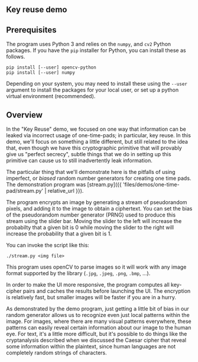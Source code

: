 ## Key reuse demo

## Prerequisites

The program uses Python 3 and relies on the `numpy`, and `cv2` Python
packages. If you have the `pip` installer for Python, you can install
these as follows. 

```
pip install [--user] opencv-python
pip install [--user] numpy
```

Depending on your system, you may need to
install these using the `--user` argument to install the packages for
your local user, or set up a python virtual environment (recommended).  

## Overview


In the "Key Reuse" demo, we focused on one way that information can be
leaked via incorrect usage of one-time-pads; in particular, key
reuse. In this demo, we'll focus on something a little different, but
still related to the idea that, even though we have this cryptographic
primitive that will provably give us "perfect secrecy", subtle things
that we do in setting up this primitive can cause us to still
inadvertently leak information.

The particular thing that we'll demonstrate here is the pitfalls of using imperfect, or _biased_ random number generators for creating one time pads. The demonstration program was [stream.py]({{ 'files/demos/one-time-pad/stream.py' | relative_url }}).

The program encrypts an image by generating a stream of pseudorandom pixels, and adding it to the image to obtain a ciphertext. You can set the bias of the pseudorandom number generator (PRNG) used to produce this stream using the slider bar. Moving the slider to the left will increase the probabilty that a given bit is 0 while moving the slider to the right will increase the probability that a given bit is 1.

You can invoke the script like this:

```
./stream.py <img file>
```

This program uses openCV to parse images so it will work with any image format supported by the library (`.jpg`, `.jpeg`, `.png`, `.bmp`, ...).

In order to make the UI more responsive, the program computes all key-cipher pairs and caches the results before launching the UI. The encryption is relatively fast, but smaller images will be faster if you are in a hurry.

As demonstrated by the demo program, just getting a little bit of bias in our random generator allows us to recognize even just local patterns within the image. For images, where there are many visual patterns everywhere, these patterns can easily reveal certain information about our image to the human eye. For text, it's a little more difficult, but it's possible to do things like the cryptanalysis described when we discussed the Caesar cipher that reveal some information within the plaintext, since human languages are not completely random strings of characters.

